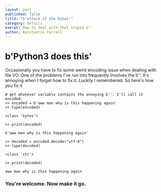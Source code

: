 ```yaml
---
layout: post
published: false
title: "b'attack of the bytes'"
category: details
exerpt: How to deal with that stupid b''
author: Konstantin Farrell
---
```


# b'Python3 does this'

Occasionally you have to fix some weird encoding issue when dealing with file I/O.
One of the problems I've run into frequently involves the b''. It's annoying when I forget how to fix it.
Luckily I remembered.
So here's how you fix it

    # get whatever variable contains the annoying b''. I'll call it encoded.
    >> encoded = b'aww man why is this happening again'
    >> type(encoded)

    <class 'bytes'>

    >> print(encoded)

    b'aww man why is this happening again'

    >> decoded = encoded.decode("utf-8")
    >> type(decoded)

    <class 'str'>

    >> print(decoded)

    aww man why is this happening again

### You're welcome. Now make it go.
